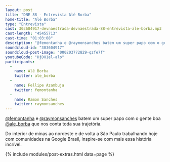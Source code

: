 ```yaml
---
layout: post
title: "DNE 88 - Entrevista Alê Borba"
home-title: "Alê Borba"
type: "Entrevista"
cast: 303604917-devnaestrada-devnaestrada-88-entrevista-ale-borba.mp3
cast-length: "45455713"
cast-time: "01:03:08"
description: "@femontanha e @raymonsanches batem um super papo com o gente boa @ale_borba que nos conta toda sua trajetória."
soundcloud-id: "303604917"
soundcloud-post-image: "000203772829-qzfe7f"
youtubeCode: "HjDH1el-alo"
participants:
  -
    name: Alê Borba
    twitter: ale_borba
  -
    name: Fellipe Azambuja
    twitter: femontanha
  -
    name: Ramon Sanches
    twitter: raymonsanches
---
```


[@femontanha](https://twitter.com/femontanha) e [@raymonsanches](https://twitter.com/raymonsanches) batem um super papo com o gente boa [@ale_borba](https://twitter.com/ale_borba) que nos conta toda sua trajetória.

Do interior de minas ao nordeste e de volta a São Paulo trabalhando hoje com comunidades na Google Brasil, inspire-se com mais essa história incrível.

{% include modules/post-extras.html data=page %}
